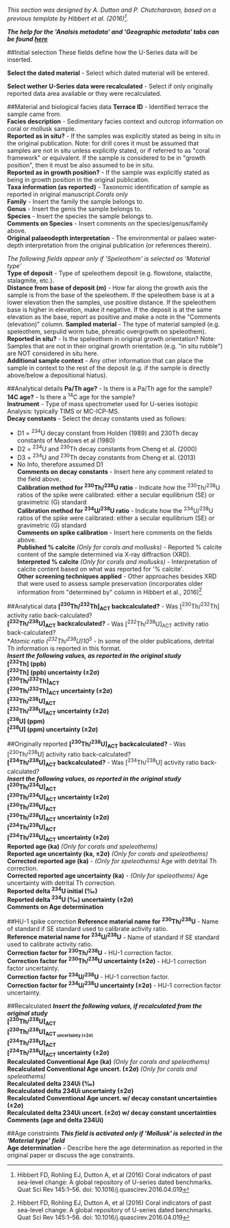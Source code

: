 *This section was designed by A. Dutton and P. Chutcharavan, based on a previous template by Hibbert et al. (2016)[^1].*

***The help for the 'Analsis metadata' and 'Geographic metadata' tabs can be found [here](dating.md)***

##Initial selection
These fields define how the U-Series data will be inserted.

**Select the dated material** - Select which dated material will be entered.

**Select wether U-Series data were recalculated** - Select if only originally reported data area available or they were recalculated.

##Material and biological facies data
**Terrace ID** - Identified terrace the sample came from.</br>
**Facies description** - Sedimentary facies context and outcrop information on coral or mollusk sample.</br>
**Reported as in situ?** - If the samples was explicitly stated as being in situ in the original publication. Note: for drill cores it must be assumed that samples are not in situ unless explicitly stated, or if referred to as "coral framework" or equivalent. If the sample is considered to be in "growth position", then it must be also assumed to be in situ.</br>
**Reported as in growth position?** - If the sample was explicitly stated as being in growth position in the original publication.</br>
**Taxa information (as reported)** - Taxonomic identification of sample as reported in original manuscript.*Corals only*</br>
**Family**	- Insert the family the sample belongs to.</br>
**Genus** - Insert the genis the sample belongs to.</br>
**Species**	- Insert the species the sample belongs to.</br>
**Comments on Species**	- Insert comments on the species/genus/family above.</br>
**Original palaeodepth interpretation** - The environmental or palaeo water-depth interpretation from the original publication (or references therein).</br>

*The following fields appear only if 'Speleothem' is selected as 'Material type'*</br>
**Type of deposit** - Type of speleothem deposit (e.g. flowstone, stalactite, stalagmite, etc.).</br>
**Distance from base of deposit (m)** - How far along the growth axis the sample is from the base of the speleothem. If the speleothem base is at a lower elevation then the samples, use positive distance. If the speleothem base is higher in elevation, make it negative. If the deposit is at the same elevation as the base, report as positive and make a note in the "Comments (elevation)" column.	
**Sampled material** - The type of material sampled (e.g. speleothem, serpulid worm tube, phreatic overgrowth on speleothem).</br>
**Reported in situ?** - Is the speleothem in original growth orientation? Note: Samples that are not in their original growth orientation (e.g. "in situ rubble") are NOT considered in situ here.</br>
**Additional sample context** - Any other information that can place the sample in context to the rest of the deposit (e.g. if the sample is directly above/below a depositional hiatus).</br>

##Analytical details
**Pa/Th age?** - Is there is a Pa/Th age for the sample?</br>
**14C age?** - Is there a <sup>14</sup>C age for the sample?</br>
**Instrument** - Type of mass spectrometer used for U-series isotopic Analysis: typically TIMS or MC-ICP-MS.</br>
**Decay constants** - Select the decay constants used as follows:</br>
- D1 = <sup>234</sup>U decay constant from Holden (1989) and 230Th decay constants of Meadows et al (1980)</br>
- D2 = <sup>234</sup>U and <sup>230</sup>Th decay constants from Cheng et al. (2000)</br>
- D3 = <sup>234</sup>U and <sup>230</sup>Th decay constants from Cheng et al. (2013)</br>
- No Info, therefore assumed D1</br>
**Comments on decay constants** - Insert here any comment related to the field above.</br>
**Calibration method for <sup>230</sup>Th/<sup>238</sup>U ratio** - Indicate how the <sup>230</sup>Th/<sup>238</sup>U ratios of the spike were calibrated: either a secular equilibrium (SE) or gravimetric (G) standard</br>
**Calibration method for <sup>234</sup>U/<sup>238</sup>U ratio** - Indicate how the <sup>234</sup>U/<sup>238</sup>U ratios of the spike were calibrated: either a secular equilibrium (SE) or gravimetric (G) standard</br>
**Comments on spike calibration** - Insert here comments on the fields above.<br>
**Published % calcite** *(Only for corals and mollusks)* - Reported % calcite content of the sample determined via X-ray diffraction (XRD).</br>
**Interpreted % calcite** *(Only for corals and mollusks)* - Interpretation of calcite content based on what was reported for '% calcite'.</br>
**Other screening techniques applied** - Other approaches besides XRD that were used to assess sample preservation (incorporates older information from "determined by" column in Hibbert et al., 2016)[^1]</br>

##Analytical data
**[<sup>230</sup>Th/<sup>232</sup>Th]<sub>ACT</sub> backcalculated?** - Was [<sup>230</sup>Th/<sup>232</sup>Th] activity ratio back-calculated?</br>
**[<sup>232</sup>Th/<sup>238</sup>U]<sub>ACT</sub> backcalculated?** - Was [<sup>232</sup>Th/<sup>238</sup>U]<sub>ACT</sub> activity ratio back-calculated?</br>
**Atomic ratio (<sup>232</sup>Th/<sup>238</sup>U)*10<sup>5</sup>** - In some of the older publications, detrital Th information is reported in this format.</br>
***Insert the following values, as reported in the original study***</br>
**[<sup>232</sup>Th] (ppb)**</br>
**[<sup>232</sup>Th] (ppb) uncertainty (±2σ)**</br>
**[<sup>230</sup>Th/<sup>232</sup>Th]<sub>ACT</sub>**</br>
**[<sup>230</sup>Th/<sup>232</sup>Th]<sub>ACT</sub> uncertainty (±2σ)**</br>
**[<sup>232</sup>Th/<sup>238</sup>U]<sub>ACT</sub>**</br>
**[<sup>232</sup>Th/<sup>238</sup>U]<sub>ACT</sub> uncertainty (±2σ)**</br>
**[<sup>238</sup>U] (ppm)**</br>
**[<sup>238</sup>U] (ppm) uncertainty (±2σ)**</br>

##Originally reported
**[<sup>230</sup>Th/<sup>238</sup>U]<sub>ACT</sub> backcalculated?** - Was [<sup>230</sup>Th/<sup>238</sup>U] activity ratio back-calculated?</br>
**[<sup>234</sup>Th/<sup>238</sup>U]<sub>ACT</sub> backcalculated?** - Was [<sup>234</sup>Th/<sup>238</sup>U] activity ratio back-calculated?</br>
***Insert the following values, as reported in the original study***</br>
**[<sup>230</sup>Th/<sup>234</sup>U]<sub>ACT</sub>**</br>
**[<sup>230</sup>Th/<sup>234</sup>U]<sub>ACT</sub> uncertainty (±2σ)**</br>
**[<sup>230</sup>Th/<sup>238</sup>U]<sub>ACT</sub>**</br>
**[<sup>230</sup>Th/<sup>238</sup>U]<sub>ACT</sub> uncertainty (±2σ)**</br>
**[<sup>234</sup>Th/<sup>238</sup>U]<sub>ACT</sub>**</br>
**[<sup>234</sup>Th/<sup>238</sup>U]<sub>ACT</sub> uncertainty (±2σ)**</br>
**Reported age (ka)** *(Only for corals and speleothems)* </br>
**Reported age uncertainty (ka, ±2σ)** *(Only for corals and speleothems)*</br>
**Corrected reported age (ka)** - *(Only for speleothems)* Age with detrital Th correction.</br>
**Corrected reported age uncertainty (ka)** - *(Only for speleothems)* Age uncertainty with detrital Th correction.</br>
**Reported delta <sup>234</sup>U initial (‰)**</br>
**Reported delta <sup>234</sup>U (‰) uncertainty (±2σ)**</br>
**Comments on Age determination**</br>

##HU-1 spike correction
**Reference material name for <sup>230</sup>Th/<sup>238</sup>U** - Name of standard if SE standard used to calibrate activity ratio.</br> 
**Reference material name for <sup>234</sup>U/<sup>238</sup>U** - Name of standard if SE standard used to calibrate activity ratio.</br>
**Correction factor for <sup>230</sup>Th/<sup>238</sup>U** - HU-1 correction factor.</br>
**Correction factor for <sup>230</sup>Th/<sup>238</sup>U uncertainty (±2σ)** - HU-1 correction factor uncertainty.</br>
**Correction factor for <sup>234</sup>U/<sup>238</sup>U** - HU-1 correction factor.</br>
**Correction factor for <sup>234</sup>U/<sup>238</sup>U uncertainty (±2σ)** - HU-1 correction factor uncertainty.</br>

##Recalculated
***Insert the following values, if recalculated from the original study***</br>
**[<sup>230</sup>Th/<sup>238</sup>U]<sub>ACT<sub>**</br>
**[<sup>230</sup>Th/<sup>238</sup>U]<sub>ACT<sub> uncertainty (±2σ)**</br>
**[<sup>234</sup>Th/<sup>238</sup>U]<sub>ACT</sub>**</br>
**[<sup>234</sup>Th/<sup>238</sup>U]<sub>ACT</sub> uncertainty (±2σ)**</br>
**Recalculated Conventional Age (ka)**  *(Only for corals and speleothems)*</br>
**Recalculated Conventional Age uncert. (±2σ)**  *(Only for corals and speleothems)*</br>
**Recalculated delta 234Ui (‰)**</br>
**Recalculated delta 234Ui uncertainty (±2σ)**</br>
**Recalculated Conventional Age uncert. w/ decay constant uncertainties (±2σ)**</br>
**Recalculated delta 234Ui uncert. (±2σ) w/ decay constant uncertainties**</br>
**Comments (age and delta 234Ui)**</br>

##Age constraints
***This field is activated only if 'Mollusk' is selected in the 'Material type' field***</br>
**Age determination** - Describe here the age determination as reported in the original paper or discuss the age constraints.


[^1]:Hibbert FD, Rohling EJ, Dutton A, et al (2016) Coral indicators of past sea-level change: A global repository of U-series dated benchmarks. Quat Sci Rev 145:1–56. doi: 10.1016/j.quascirev.2016.04.019